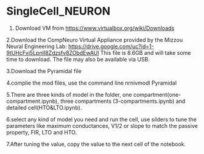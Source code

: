 # SingleCell_NEURON
1. Download VM from https://www.virtualbox.org/wiki/Downloads

2.Download the CompNeuro Virtual Appliance provided by the Mizzou Neural Engineering Lab:
https://drive.google.com/uc?id=1-9tUHcFvi5LpnII8Zdzsfv8ZObdEwAUl
This file is 8.6GB and will take some time to download. The file may also be available via USB.

3.Download the Pyramidal file

4.complie the mod files, use the command line nrnivmodl Pyramidal

5.There are three kinds of model in the folder, one compartment(one-compartment.ipynb), three compartments (3-compartments.ipynb) and detailed cell(HTO&LTO.ipynb).

6.select any kind of model you need and run the cell, use silders to tune the parameters like maximum conductances, V1/2 or slope to match the passive property, FIR, LTO and HTO.

7.After tuning the value, copy the value to the next cell of the notebook.
